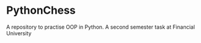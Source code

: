 # PythonChess
A repository to practise OOP in Python. A second semester task at Financial University
